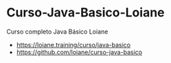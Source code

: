# Curso-Java-Basico-Loiane
Curso completo Java Básico Loiane  
- https://loiane.training/curso/java-basico 
- https://github.com/loiane/curso-java-basico
